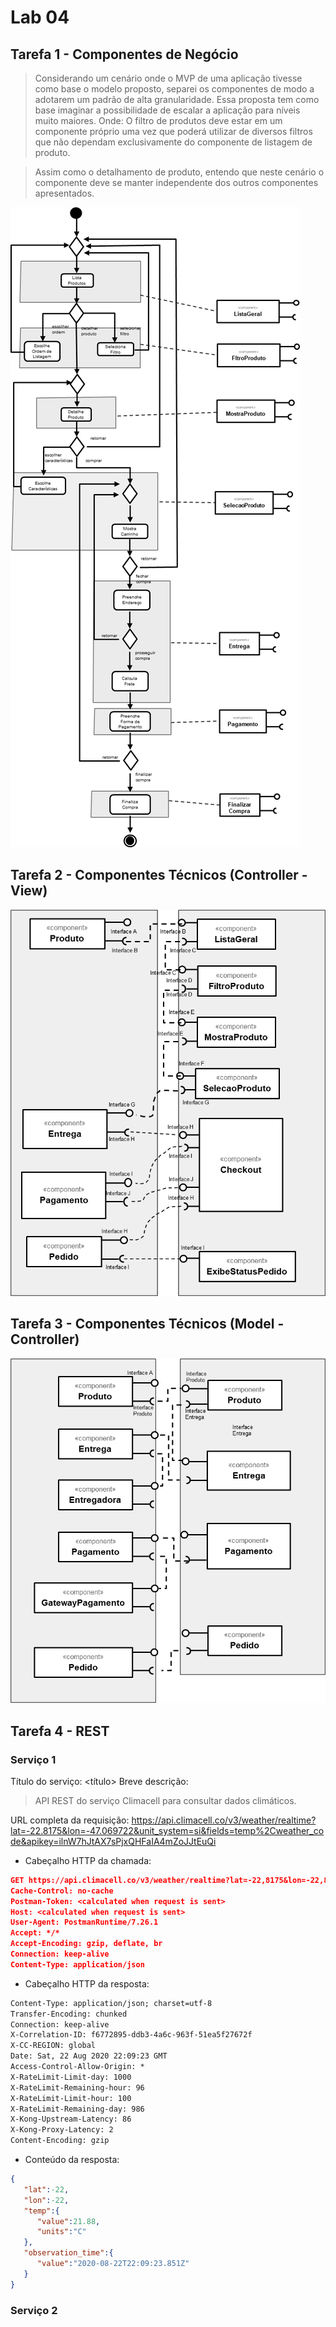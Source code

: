 # Lab 04

## Tarefa 1 - Componentes de Negócio
 > Considerando um cenário onde o MVP de uma aplicação tivesse como base o modelo proposto, separei os componentes de modo a adotarem um padrão de alta granularidade. Essa proposta tem como base imaginar a possibilidade de escalar a aplicação para níveis muito maiores.
 Onde: O filtro de produtos deve estar em um componente próprio uma vez que poderá utilizar de diversos filtros que não dependam exclusivamente do componente de listagem de produto.

 > Assim como o detalhamento de produto, entendo que neste cenário o componente deve se manter independente dos outros componentes apresentados.

[![Imagem do diagrama da tarefa 01](images/tarefa01.png)](images/tarefa01.png)

## Tarefa 2 - Componentes Técnicos (Controller - View)

[![Imagem do diagrama da tarefa 02](images/tarefa02.png)](images/tarefa02.png)

## Tarefa 3 - Componentes Técnicos (Model - Controller)

[![Imagem do diagrama da tarefa 02](images/tarefa03.png)](images/tarefa03.png)

## Tarefa 4 - REST

### Serviço 1

Título do serviço: <título>
Breve descrição:
> API REST do serviço Climacell para consultar dados climáticos.

URL completa da requisição: https://api.climacell.co/v3/weather/realtime?lat=-22.8175&lon=-47.069722&unit_system=si&fields=temp%2Cweather_code&apikey=ilnW7hJtAX7sPjxQHFaIA4mZoJJtEuQi
- Cabeçalho HTTP da chamada:
~~~json
GET https://api.climacell.co/v3/weather/realtime?lat=-22,8175&lon=-22,8175&unit_system=si&fields=temp&apikey=ilnW7hJtAX7sPjxQHFaIA4mZoJJtEuQi
Cache-Control: no-cache
Postman-Token: <calculated when request is sent>
Host: <calculated when request is sent>
User-Agent: PostmanRuntime/7.26.1
Accept: */*
Accept-Encoding: gzip, deflate, br
Connection: keep-alive
Content-Type: application/json
~~~

- Cabeçalho HTTP da resposta:
~~~html
Content-Type: application/json; charset=utf-8
Transfer-Encoding: chunked
Connection: keep-alive
X-Correlation-ID: f6772895-ddb3-4a6c-963f-51ea5f27672f
X-CC-REGION: global
Date: Sat, 22 Aug 2020 22:09:23 GMT
Access-Control-Allow-Origin: *
X-RateLimit-Limit-day: 1000
X-RateLimit-Remaining-hour: 96
X-RateLimit-Limit-hour: 100
X-RateLimit-Remaining-day: 986
X-Kong-Upstream-Latency: 86
X-Kong-Proxy-Latency: 2
Content-Encoding: gzip
~~~

- Conteúdo da resposta:
~~~json
{
   "lat":-22,
   "lon":-22,
   "temp":{
      "value":21.88,
      "units":"C"
   },
   "observation_time":{
      "value":"2020-08-22T22:09:23.851Z"
   }
}
~~~

### Serviço 2

